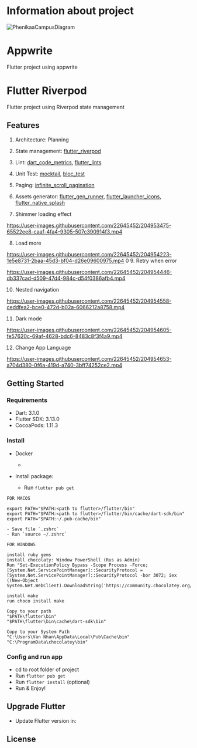 # Information about project

![PhenikaaCampusDiagram](//www.plantuml.com/plantuml/png/xLjRR-Eu5Nxthn0C5DZ5DaNHHoERxiGxQGFCR8F4qtqKQEdOPYEH0aab4qptlvUNOvaQAtAE8WLvw4j2VYJFdOSNqRzemvIfosAcmII2bQ0hbi4TL4mn8rMoMCncRAsDOfb9ie9fdSoh7GX-prYQiRAgzMB1Akx-rcQNsk9VSajoiRZ-OEiVRgxdoRTPaloKFrdgF4iqtuelrGy_nbWXjroqeQnM2eJvea5zo39P2sFR_vZDI2Aq93X3EadAGk4aknT9xQMYoYFFpf8vgwf7nGtORbZ2RYZ1V4QszFb_7M6QC2_sRwr1nLoziOxzonx0jVpA36lRQmkckq43KzdEjLq-_SPAG4zJX6d9SkPOh9a6dQJvUXBXg6BrExoHTpuZ6XzTJXA7u7Bp261YjYi7T3XznnJujYEhUbG7-CueOENvBR32y18-WzPi2nUksoTcG9iE4WM_xw9SLpapS0kUyx8zOP7pBLG51xsIFO9TFbtddO60OdThS_dqJwPtXcqnKaasz2IUZzMplNMIL65fByF_BKsrCNtY3IUjLRPOx5s6dVVsH_Aq6OOpcoZMgN3KHYgsXMZeNK0E8Ob0acBVTZGKakNNfONH9NG-9zs2FNjqoQIompQC5xNQZxeADQ-4dm5SR9CoH7v0M7Q_KYo3H3T5fq8_4n1rsHZSF5MGEYGs-yg2o9KBat2HmrTR-MQv69xzaVpqYMjptdIzI1vOKODkTMbQ4mDVZPFgTVAWYLz7OpRt20xwQBkug1o1Re_9XJPC67s8YNIFxVSjY2_tNRtf8rEYvtESszTvLskbv7yWCzsD8F8RoONfQdDBgbxAeh2ZkHHTNRpw9_fmDuFqPPtTWtcs_OigS8KvRQwQVs-eBzVFc0W3ydUURy5S96jfZ2nNR7t9r8sJgjNLcjlY2VF_-gNP03ErWdq0UF6CScPG2AK790wAPODY1jfdioGrM8hoaiTrKmvhvkRyNsldqBzVk7LpqxCqFaYUjvTH1741R6CAlkjwvk7KepuDTZUju6lWUdfXUyrYUkOz6MB6QkwMToxkzPMIfPFWcJx8Ekhct3gHG-MGLMnwOGWhrkG2AVu0gf8vRY8sYfNmADKz3Zf4zuMLmyrCI8KqVCCTftPzBxa3VqCCa_Oq6X3ImGE7HvUq53Y90ts78UMbnptzEzi7H3jh7MQ1ahM1C35SXgjBK5xVyrPjKnVx31SuUXH3VLFKne1AlxDyXWHGecvwQCu951xHcEaHSQy4RbFSfF-OSyF5zk3Ai6wvfWCsIt2nkE85NE2grIJ7dEjAQZYLLwMuuTdzjHyRu638P5tp8aUFJAKnJZ5qEFhvqVEtn23dXgqBIywgZOGwZJCV53F4KA4hHmmON-D12wYAfvZ5AZJSEZoQVxWr3S7HEntfVXqkM7SUBsKEHREi-5gSjSW-9CztkYPq1-x2uXtJnVNytnPfdtwmBzrjunkAhWh1Dis4HjTpAsUwjXf84GV0jOKlFTesKyNCpjtjHP3B1qq2kwg5tyZ_y6CYnOfLWqETAYO6UcYhkJLSMvpvh3kn7UyXVBeeG6kggyWY3_TQnbJUscNO-d4EeXkVmksT9HQ2wCFjNd1jOd9kmKUxJvyPwABHDOrI3QxpKQfnoprg6y_zNkN7dsqaUOUP86DArXgArE_Yzdv2yDfXQ8RMUT5tzeTAruJxx7XGUtjDDnDzNqrHQJnBfIswqMxwp5twfVW5SOIu8Tg18F3BhB6J9OGbEfHRoxEj-xNvvD4CGsK_OFeeeIdmQakaUqf7aL3XVNFhvYm-3DdsvOw9BRGlTwI8Dldq_JH1tEv3KSbicRF2NxscQwPmQD1ZFdOG4yGzxIpylDswmV18UW2Yxzv75uuEzFUAB1GSXbzBaxGEXMVU2qG7NNmbq03uHA3dGpDwT6oT9FqPm4HoqBzDZt_1DLm3Gk25EFOEZmFvamDS89ClivgHRtj_HL3fzTP9aLQSHUF4kMRg-UigA1alcdfFnyhA-2XLVe1wRh2ay3BHyozLLNe67f_vExqJ8-b23KANfEigfdZdq_QWIOf3ttwMKhGQmKGfKdjVCpK8HP-g16t7dwm4zkz_kXAqeKzOr16hwOP3aKVBz9MhztxGo9fYV2VAXN7TwK5346faXurztq3GvKNkWgzL8HKWGJlSgPPkf2e3qJIhjP5bfEoLRVFqbxxbTMvSIiizsV2Yy2NVws5xmpCdNb8fsF2lxeOoteStbwY1dhlP3OUod1uO8wW_Li1CBsLq6-sjFNzBqwJwORjOs3yuuE3cjn53r8LD-C_5qFWJTamD1atayFmvDRo0lUWUMLa09wqxkNrsL-99lI_Hfn29SVyrFHujGmN7DZ9Ex2A23YHtn0TN18_FhXz3mxB13-VZR_qN6l4pT_JLz5Az_VN0z2eHd8exfeQBgxNfuuda7Rzp8Qaoad7IYEJ9DoqOr-tpn5hA8k7wRYSVNLZf27DNvPQovki2y3qlahW5NHT6-mVmzFH6L-lTx_e9AX6s_ZZnAoKtl8XIwSOg8n_Jp9aVoLzvo3iaUdtjUqp_CMzy5ORR9aQZT7dZaUvLcXx1TDQZhDFZVsWUfCXmvmXuV6EV8CVtxmgI_7GF_EblVurNyymTLexNygM3Mnibl5xA_6dGDwCdXkuyffMPRXdCs36MEkZ8wZvpz-xoYS_A9XFntGStJP_OfNILMezP_DrhLBTUWgD77c5f0gMVQR75Y0GgSCEp25mp8K2riPhdSGykevqMleMyBEfce-NUl2oj1krmosJrz3itkn1Jdrc5ilqvmP2xI8oqS6X7NaQ6WWEHvSy_nxzUeR_nwdmYrB8LljavDcB1nVsfXpMnnU9VW-rB3lxLlGxW9QAGVp0ThExXM81CbYK8Svt7l7Y-DxoAVjmPTL20V2wVMcXLSCXNyjXjAFZeBXlWB3dbhzHAnWLs__pqeQecVopNpRP7GkTmATpNCvPRc_etAStdMvOtArqQQdxH6l-53bceGGh5EaG7WLoQ9g3Tf569uMNqGOaBRb3NlXyq6Cl33s-1iaAis-_3vO-lM9b-4jRidjCOpsy8SWmDBG_Tu5F2vcP-pRBxhRBEo7szrsPqJjstqgCUxmZId3OSA2LLFFoZ0uwVeVf-qnvT2Q8DrSiRvNtgzK9_-S25FDKbAuhss_VRq7JdMfeV5X1-HV3y_F05Fvu-PSWod_wLmVYCff-gHE5w8i7ie8JmdTyN3r_wLwxw_QiH3xe7VedlZPwYqknvSe2ZqvmPXkCQdlFdULLMLp1xJZUXrksJWLJQsnmy85TAFl2yVK2-GUpSSxkWi-kmJiMuS7UVYyLMiPo3CFlqp0KmzGy4vxDVGEHrMVmF "PhenikaaCampus")

# Appwrite

Flutter project using appwrite

# Flutter Riverpod

Flutter project using Riverpod state management

## Features

1. Architecture: Planning
1. State management: [flutter_riverpod](https://pub.dev/packages/flutter_riverpod)

1. Lint: [dart_code_metrics](https://pub.dev/packages/dart_code_metrics), [flutter_lints](https://pub.dev/packages/flutter_lints)
1. Unit Test: [mocktail](https://pub.dev/packages/mocktail), [bloc_test](https://pub.dev/packages/bloc_test)
1. Paging: [infinite_scroll_pagination](https://pub.dev/packages/infinite_scroll_pagination)
1. Assets generator: [flutter_gen_runner](https://pub.dev/packages/flutter_gen_runner), [flutter_launcher_icons](https://pub.dev/packages/flutter_launcher_icons), [flutter_native_splash](https://pub.dev/packages/flutter_native_splash)

1. Shimmer loading effect

https://user-images.githubusercontent.com/22645452/204953475-65522ee8-caaf-4fa4-9305-507c390914f3.mp4

8. Load more

https://user-images.githubusercontent.com/22645452/204954223-1e5e8731-2baa-45d3-bf04-d26e09600975.mp4
0 9. Retry when error

https://user-images.githubusercontent.com/22645452/204954446-db337cad-d509-47d4-984c-d54f0386afb4.mp4

10. Nested navigation

https://user-images.githubusercontent.com/22645452/204954558-ceddfea2-bce0-472d-b02a-6066212a8758.mp4

11. Dark mode

https://user-images.githubusercontent.com/22645452/204954605-fe57620c-69af-4628-bdc6-8483c8f3f4a9.mp4

12. Change App Language

https://user-images.githubusercontent.com/22645452/204954653-a704d380-0f6a-419d-a740-3bff74252ce2.mp4

## Getting Started

### Requirements

- Dart: 3.1.0
- Flutter SDK: 3.13.0
- CocoaPods: 1.11.3

### Install

- Docker

  -

- Install package:
  - Run `flutter pub get`

```
FOR MACOS

export PATH="$PATH:<path to flutter>/flutter/bin"
export PATH="$PATH:<path to flutter>/flutter/bin/cache/dart-sdk/bin"
export PATH="$PATH:~/.pub-cache/bin"
```

    - Save file `.zshrc`
    - Run `source ~/.zshrc`

```
FOR WINDOWS

install ruby gems
install chocolaty: Window PowerShell (Rus as Admin)
Run "Set-ExecutionPolicy Bypass -Scope Process -Force; [System.Net.ServicePointManager]::SecurityProtocol = [System.Net.ServicePointManager]::SecurityProtocol -bor 3072; iex ((New-Object System.Net.WebClient).DownloadString('https://community.chocolatey.org/install.ps1'))"

install make
run choco install make

Copy to your path
"$PATH\flutter\bin"
"$PATH\flutter\bin\cache\dart-sdk\bin"

Copy to your System Path
"C:\Users\Van Nhan\AppData\Local\Pub\Cache\bin"
"C:\ProgramData\chocolatey\bin"
```

### Config and run app

- cd to root folder of project
- Run `flutter pub get`
- Run `flutter install` (optional)
- Run & Enjoy!

## Upgrade Flutter

- Update Flutter version in:

## License
